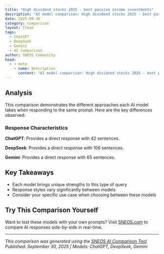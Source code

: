 ```yaml
---
title: "High dividend stocks 2025 - best passive income investments"
description: "AI model comparison: High dividend stocks 2025 - best passive income investments..."
date: 2025-09-30
category: comparison
layout: Clean
tags:
  - ChatGPT
  - DeepSeek
  - Gemini
  - AI Comparison
author: SNEOS Community
head:
  - - meta
    - name: description
      content: "AI model comparison: High dividend stocks 2025 - best passive income investments..."
---
```


<ChatComparison
  title="High dividend stocks 2025 - best passive income investments"
  prompt="High dividend stocks 2025 - best passive income investments"
  :responses='{"ChatGPT": "Investing in high dividend stocks can be an excellent way to generate passive income. For 2025, here are some key points and suggestions to consider when looking for the best high dividend stocks and passive income investments:\n\n### What to Look For in High Dividend Stocks\n1. **Dividend Yield:** A higher yield means more income, but extremely high yields can sometimes indicate risk.\n2. **Dividend Growth:** Companies that consistently increase dividends over time are preferable.\n3. **Payout Ratio:** This shows the percentage of earnings paid out as dividends. A sustainable payout ratio is typically under 70%.\n4. **Financial Health:** Look for companies with strong balance sheets and stable earnings.\n5. **Industry Stability:** Utilities, consumer staples, real estate investment trusts (REITs), and telecommunications often provide steady dividends.\n\n### Top High Dividend Stocks to Consider for 2025\n(Note: Always perform your own research or consult a financial advisor.)\n\n1. **AT\u0026T Inc. (T)**\n - Sector: Telecommunications\n - Dividend Yield: Around 6-7%\n - Notes: High yield and steady telecom demand, though consider company-specific risks.\n\n2. **Pfizer Inc. (PFE)**\n - Sector: Healthcare\n - Dividend Yield: ~3.5-4%\n - Notes: Strong pharma pipeline and consistent dividends.\n\n3. **Real Estate Investment Trusts (REITs)**\n - Examples: Realty Income Corporation (O), Vanguard Real Estate ETF (VNQ)\n - Dividend Yield: Typically 4-6%\n - Notes: REITs must pay out most profit as dividends, resulting in attractive yields.\n\n4. **Exxon Mobil Corporation (XOM)**\n - Sector: Energy\n - Dividend Yield: ~3-4%\n - Notes: Stable dividends backed by cash flow from oil \u0026 gas.\n\n5. **Johnson \u0026 Johnson (JNJ)**\n - Sector: Healthcare\n - Dividend Yield: ~2.5-3%\n - Notes: Dividend aristocrat with steady growth.\n\n6. **Procter \u0026 Gamble (PG)**\n - Sector: Consumer Staples\n - Dividend Yield: ~2.5-3%\n - Notes: Strong brand portfolio with reliable dividends.\n\n### Dividend ETFs for Diversification\n- **Vanguard High Dividend Yield ETF (VYM)**\n- **Schwab U.S. Dividend Equity ETF (SCHD)**\n- **iShares Select Dividend ETF (DVY)**\n\nThese ETFs offer diversified exposure to multiple dividend-paying stocks and can reduce company-specific risk.\n\n### Other Passive Income Investments\n- **Preferred Stocks:** Often higher dividend yields than common stocks.\n- **Bonds or Bond ETFs:** Provide fixed income but generally lower yields.\n- **Dividend Growth Stocks:** Lower yield but with growth potential and increasing dividends.\n- **Business Development Companies (BDCs):** Higher yields but higher risk.\n\n### Final Tips\n- Diversify your dividend portfolio across sectors.\n- Reinvest dividends to compound growth.\n- Monitor payout ratios and company performance regularly.\n- Consider tax implications of dividend income in your jurisdiction.\n\nIf you\u0027d like, I can provide a tailored list based on your investment amount, risk tolerance, and goals.", "DeepSeek": "Of course. This is an excellent question for investors looking ahead. Predicting the \u0022best\u0022 stocks for 2025 involves analyzing current trends, company fundamentals, and economic forecasts.\n\nHere is a comprehensive guide to high-dividend stocks for 2025, focusing on building durable passive income.\n\n### **Important Disclaimer: First, The Foundation**\n\n* **Not Financial Advice:** This is for educational and informational purposes only. You must conduct your own research or consult a financial advisor before investing.\n* **Total Return is Key:** Don\u0027t chase yield blindly. A very high yield can be a sign of distress (a \u0022dividend trap\u0022). The best investments offer a combination of a solid yield and the potential for stock price appreciation (**Total Return = Dividend Income \u002B Capital Gains**).\n* **Dividend Safety Matters:** Can the company afford to keep paying and growing its dividend? We look at metrics like **payout ratio** (dividends per share / earnings per share) and **free cash flow**.\n\n---\n\n### **Top Sectors \u0026 Themes for 2025 High-Dividend Stocks**\n\nHere are the sectors and investment themes that are well-positioned for 2025, with specific company examples (as of late 2023/early 2024).\n\n#### **1. The \u0022Steady Eddies\u0022: Blue-Chip Dividend Aristocrats \u0026 Kings**\n\nThese companies have a proven track record of raising dividends for 25\u002B years (Aristocrats) or 50\u002B years (Kings). They are typically resilient during economic downturns.\n\n* **Johnson \u0026 Johnson (JNJ):**\n * **Sector:** Healthcare.\n * **Thesis:** A massive, diversified healthcare giant with pharmaceuticals, medtech, and consumer health. Healthcare is defensive (people need medicine regardless of the economy). Its AAA credit rating is a sign of supreme financial health.\n * **Key Metric:** Over 60 consecutive years of dividend increases.\n\n* **Procter \u0026 Gamble (PG):**\n * **Sector:** Consumer Staples.\n * **Thesis:** Sells essential everyday products (Tide, Pampers, Gillette). Demand is incredibly stable, providing reliable cash flow to fund dividends.\n * **Key Metric:** Over 65 consecutive years of dividend increases.\n\n* **3M (MMM):**\n * **Sector:** Industrial Conglomerate.\n * **Thesis:** While facing some legal headwinds, 3M is a classic dividend king with a massive global footprint. Its high yield is attractive, but investors should monitor its liability management.\n * **Key Metric:** Over 60 consecutive years of dividend increases; very high yield.\n\n#### **2. The Cash Flow Machines: Energy Infrastructure (MLPs \u0026 Midstream)**\n\nThese companies operate the \u0022toll roads\u0022 of the energy sector\u2014pipelines and storage facilities. They are not as sensitive to oil prices as producers because they get paid based on volume.\n\n* **Enterprise Products Partners (EPD):**\n * **Sector:** Energy Midstream (MLP).\n * **Thesis:** One of the largest and most respected midstream players. It has a stellar balance sheet and generates enormous, stable cash flow. It has consistently raised its distribution for over 25 years.\n * **Key Metric:** High distribution coverage ratio (pays out less cash than it earns).\n\n* **Energy Transfer (ET):**\n * **Sector:** Energy Midstream (MLP).\n * **Thesis:** A giant in the pipeline network with a very high yield. The company has been focused on debt reduction and has significant growth projects coming online.\n * **Note:** MLPs issue a K-1 tax form, which can be more complex than the 1099 form from regular stocks.\n\n#### **3. The Interest Rate Beneficiaries: Financials \u0026 Insurance**\n\nWith interest rates expected to remain \u0022higher for longer\u0022 into 2025, these companies earn more on their cash and investments.\n\n* **JPMorgan Chase (JPM):**\n * **Sector:** Financials (Banking).\n * **Thesis:** The premier U.S. bank. It benefits from higher net interest income, has a strong balance sheet, and consistently buys back stock and pays a growing dividend.\n * **Key Metric:** Strong capital levels and a reasonable payout ratio.\n\n* **Prudential Financial (PRU):**\n * **Sector:** Insurance.\n * **Thesis:** As a life insurer and asset manager, Prudential earns more on its massive investment portfolio when interest rates are high. This supports a very attractive dividend yield.\n * **Key Metric:** Look for growth in book value and earnings.\n\n#### **4. The Real Estate Play: REITs (Real Estate Investment Trusts)**\n\nREITs are required by law to pay out at least 90% of taxable income as dividends. Focus on sectors with strong underlying demand.\n\n* **Realty Income (O):**\n * **Sector:** REIT (Retail).\n * **Thesis:** The \u0022Monthly Dividend Company.\u0022 It owns single-tenant, net-lease properties leased to high-quality tenants (e.g., Walgreens, Dollar General). Its leases often have built-in rent escalators, providing inflation-protected income.\n * **Key Metric:** AFFO (Adjusted Funds From Operations) payout ratio.\n\n* **Prologis (PLD):**\n * **Sector:** REIT (Industrial/Logistics).\n * **Thesis:** The global leader in logistics real estate. It owns warehouses and distribution centers that are critical for e-commerce. Demand remains robust.\n * **Key Metric:** High occupancy rates and rental growth.\n\n---\n\n### **How to Build Your Passive Income Portfolio for 2025**\n\nInstead of just picking individual stocks, consider this layered approach for diversification and risk management.\n\n#### **Layer 1: The Core - Diversified ETFs and Funds**\nThis is the easiest and safest way to start. You get instant diversification across dozens or hundreds of high-dividend stocks.\n\n* **Vanguard High Dividend Yield ETF (VYM):** Tracks a broad index of U.S. companies with higher-than-average dividend yields. Low cost and diversified.\n* **Schwab U.S. Dividend Equity ETF (SCHD):** A very popular ETF that tracks the Dow Jones U.S. Dividend 100 Index. It has a focus on quality, screening for companies with strong fundamentals and a history of dividend payments.\n* **iShares Select Dividend ETF (DVY):** Another strong option focusing on high-dividend U.S. stocks.\n\n#### **Layer 2: The Satellite - Strategic Sector ETFs**\nUse these to overweight sectors you believe in for 2025.\n\n* **Energy Select Sector SPDR Fund (XLE):** For broad exposure to the energy sector, including Chevron and ExxonMobil.\n* **Real Estate Select Sector SPDR Fund (XLRE):** For broad exposure to real estate via REITs.\n\n#### **Layer 3: The Tactical - Individual Stocks**\nOnce you have a core foundation, you can add individual stocks from the list above to tilt your portfolio towards your highest-conviction ideas or to slightly boost your overall yield.\n\n---\n\n### **Key Metrics to Research for ANY High-Dividend Stock**\n\nBefore you buy any stock for 2025, check these metrics:\n\n1. **Dividend Yield:** (Annual Dividend / Share Price). Is it sustainable, or is it a trap?\n2. **Payout Ratio:** (Dividends / Earnings). For most stocks, look for below 60-70%. For REITs, use **AFFO Payout Ratio** (should be under 90% for safety).\n3. **Debt-to-Equity (D/E) Ratio:** How leveraged is the company? Lower is generally safer.\n4. **Dividend Growth History:** A long track record of annual increases is a very positive sign.\n5. **Free Cash Flow:** The lifeblood of dividend payments. Is the company generating enough cash to cover the dividend and reinvest in the business?\n\n### **Final Outlook for 2025**\n\nThe landscape for 2025 looks favorable for income investors. A potential \u0022higher for longer\u0022 interest rate environment and a possible economic slowdown should continue to make reliable, income-generating assets attractive. By focusing on **quality, diversification, and dividend safety**, you can build a portfolio designed to generate passive income not just in 2025, but for many years to come.\n\n**Start your research today, and always invest with a long-term perspective.**", "Gemini": "Okay, let\u0027s talk about high-dividend stocks for potential passive income in 2025. It\u0027s important to remember that **I cannot give financial advice.** This is for informational purposes only, and you should do your own thorough research and consult with a qualified financial advisor before making any investment decisions. Dividend investing involves risks, and past performance is not indicative of future results.\n\n**Key Considerations for High-Dividend Stocks (General Principles):**\n\n* **Dividend Yield vs. Dividend Safety:** A high dividend yield can be tempting, but it\u0027s crucial to ensure the company can sustain those payouts. A very high yield *could* signal that the market believes the dividend is at risk of being cut.\n* **Payout Ratio:** This is the percentage of a company\u0027s earnings paid out as dividends. A high payout ratio (e.g., above 80% or 90%) might indicate the company has limited room to grow the dividend or invest in its business.\n* **Financial Health:** Look for companies with strong balance sheets (low debt, healthy cash flow) and consistent profitability.\n* **Industry Outlook:** Consider the industry the company operates in. Is it growing, stable, or declining? Companies in declining industries may struggle to maintain their dividends.\n* **Dividend Growth History:** A history of increasing dividends is a positive sign. Look for companies that have consistently raised their dividends over time (dividend aristocrats or dividend kings).\n* **Diversification:** Don\u0027t put all your eggs in one basket. Diversify your dividend stock portfolio across different sectors and industries to reduce risk.\n* **Tax Implications:** Dividends are generally taxable, so consider the tax implications of your investment strategy. Consult with a tax professional.\n\n**Sectors and Types of Companies Often Associated with High Dividends (for research purposes, not recommendations):**\n\n* **Real Estate Investment Trusts (REITs):** REITs are required to distribute a large portion of their taxable income to shareholders as dividends, making them a popular choice for income investors. However, they can be sensitive to interest rate changes.\n* **Utilities:** Utilities (e.g., electric, gas, water) are often considered stable and reliable dividend payers because they provide essential services.\n* **Energy Companies:** Some energy companies, particularly those in the midstream (pipeline) sector, pay high dividends. However, the energy sector can be volatile.\n* **Financial Companies:** Some banks and insurance companies pay attractive dividends.\n* **Telecommunications:** Telecom companies often generate steady cash flow and pay dividends.\n* **Consumer Staples:** Companies that sell essential goods (e.g., food, household products) tend to be more resilient during economic downturns.\n* **Master Limited Partnerships (MLPs):** Primarily in the energy sector (pipelines, storage), MLPs pass through income to investors. They have complex tax implications (K-1 forms).\n\n**Finding Potential High-Dividend Stocks for 2025 (Research Steps - Not Recommendations):**\n\n1. **Use Stock Screeners:** Reputable financial websites (e.g., Yahoo Finance, Google Finance, Finviz, Bloomberg) offer stock screeners that allow you to filter stocks based on dividend yield, payout ratio, market capitalization, and other financial metrics.\n2. **Research Dividend Aristocrats/Kings:** These are companies that have increased their dividends for at least 25 or 50 consecutive years, respectively. This doesn\u0027t guarantee future performance, but it indicates a strong commitment to dividend payments.\n3. **Analyze Company Financials:** Once you\u0027ve identified some potential candidates, carefully review their financial statements (balance sheets, income statements, cash flow statements) to assess their financial health and ability to sustain their dividends.\n4. **Read Analyst Reports:** Analysts who follow these companies often provide valuable insights into their prospects.\n5. **Stay Informed:** Keep up-to-date on company news, industry trends, and economic developments that could affect dividend payments.\n\n**Example of a screening search (for educational purposes, not a recommendation):**\n\n* On a stock screener, you might search for:\n * Dividend yield: Greater than 3% (adjust this based on your risk tolerance)\n * Payout ratio: Less than 70% (to ensure the dividend is sustainable)\n * Market capitalization: Greater than $5 billion (to focus on larger, more established companies)\n * Positive Earnings Growth (over the last year)\n\n**Warning:** Avoid \u0022yield traps.\u0022 A yield trap is a stock with a high dividend yield that is unsustainable. The company\u0027s financial condition is deteriorating, and the dividend is likely to be cut, causing the stock price to plummet.\n\n**Important Considerations for 2025:**\n\n* **Interest Rate Environment:** Interest rates significantly impact dividend stocks, especially REITs and utilities. Higher rates can make bonds more attractive, potentially reducing demand for dividend stocks. The Federal Reserve\u0027s policies will be crucial.\n* **Inflation:** Inflation can erode the purchasing power of dividends. Companies need to be able to pass on rising costs to consumers to maintain profitability and dividend payouts.\n* **Economic Growth:** A strong economy generally supports corporate profits and dividend growth. However, a recession could lead to dividend cuts.\n* **Geopolitical Risks:** Global events can impact markets and individual companies.\n\n**Disclaimer:** *I am an AI chatbot and cannot provide financial advice. This information is for educational purposes only. Investing in stocks involves risks, including the potential loss of principal. Always conduct thorough research and consult with a qualified financial advisor before making any investment decisions.*\n\nIn summary, finding the \u0022best\u0022 high-dividend stocks for 2025 requires careful research, analysis, and consideration of your individual investment goals and risk tolerance. Good luck with your research!\n"}' 
  published-date="22:46"
/>

## Analysis

This comparison demonstrates the different approaches each AI model takes when responding to the same prompt. Here are the key differences observed:

### Response Characteristics

**ChatGPT**: Provides a direct response with 42 sentences. 

**DeepSeek**: Provides a direct response with 106 sentences. 

**Gemini**: Provides a direct response with 65 sentences. 

## Key Takeaways

- Each model brings unique strengths to this type of query
- Response styles vary significantly between models
- Consider your specific use case when choosing between these models

## Try This Comparison Yourself

Want to test these models with your own prompts? Visit [SNEOS.com](https://sneos.com) to compare AI responses side-by-side in real-time.

---

*This comparison was generated using the [SNEOS AI Comparison Tool](https://sneos.com)*
*Published: September 30, 2025 | Models: ChatGPT, DeepSeek, Gemini*

